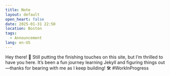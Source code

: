 ```yaml
---
title: Note
layout: default
open_heart: false
date: 2025-01-31 22:50
location: Boston
tags:
  - Announcement
lang: en-US
---
```


Hey there! 👋 Still putting the finishing touches on this site, but I’m thrilled to have you here. It’s been a fun journey learning Jekyll and figuring things out—thanks for bearing with me as I keep building! 🛠️ #WorkInProgress
